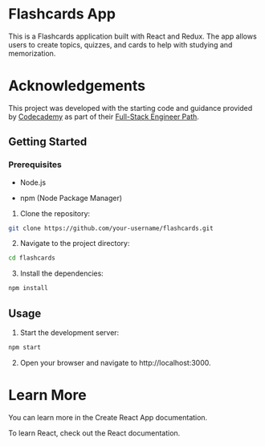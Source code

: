 # Flashcards App

This is a Flashcards application built with React and Redux. The app allows users to create topics, quizzes, and cards to help with studying and memorization.

# Acknowledgements

This project was developed with the starting code and guidance provided by [Codecademy](https://www.codecademy.com/) as part of their [Full-Stack Engineer Path](https://www.codecademy.com/career-journey/full-stack-engineer).

## Getting Started

### Prerequisites

- Node.js

- npm (Node Package Manager)

1. Clone the repository:

```bash
git clone https://github.com/your-username/flashcards.git
```

2. Navigate to the project directory:

```bash
cd flashcards
```

3. Install the dependencies:

```bash
npm install
```

## Usage

1. Start the development server:

```bash
npm start
```

2. Open your browser and navigate to http://localhost:3000.

# Learn More

You can learn more in the Create React App documentation.

To learn React, check out the React documentation.
